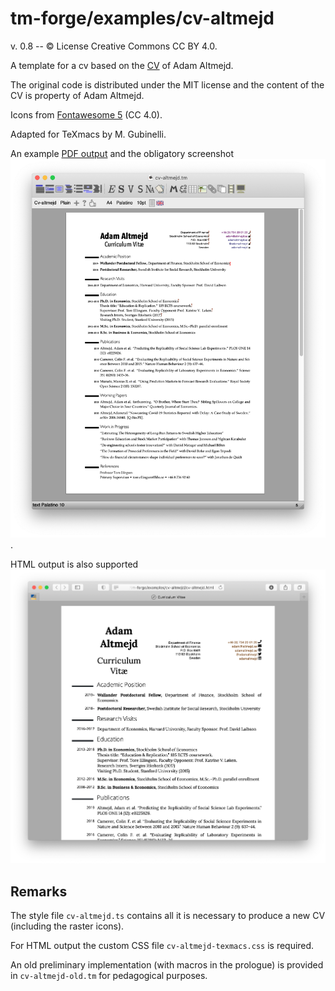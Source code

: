 # tm-forge/examples/cv-altmejd

v. 0.8 -- © License Creative Commons CC BY 4.0.

A template for a cv based on the [CV](https://github.com/adamaltmejd/cv) of Adam Altmejd. 

The original code is distributed under the MIT license and the content of the CV is property of Adam Altmejd.

Icons from [Fontawesome 5](https://fontawesome.com) (CC 4.0).

Adapted for TeXmacs by M. Gubinelli.

An example [PDF output](./cv-altmejd.pdf) and the obligatory screenshot ![screenshot](./screenshot.png).

HTML output is also supported ![screenshot](./screenshot-html.png) 

## Remarks

The style file `cv-altmejd.ts` contains all it is necessary to produce a new CV (including the raster icons). 

For HTML output the custom CSS file `cv-altmejd-texmacs.css` is required.

An old preliminary implementation (with macros in the prologue) is provided in `cv-altmejd-old.tm` for pedagogical purposes. 
